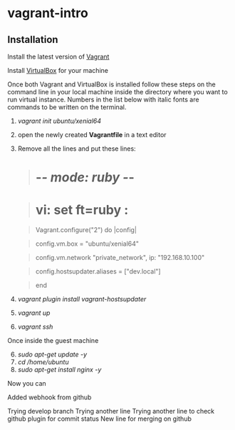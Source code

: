 # vagrant-intro

## Installation
Install the latest version of [Vagrant](https://www.vagrantup.com/downloads.html ) 

Install [VirtualBox](https://www.virtualbox.org/wiki/Downloads) for your machine

Once both Vagrant and VirtualBox is installed follow these steps on the command line in your local machine inside the directory where you want to run virtual instance. Numbers in the list below with italic fonts are commands to be written on the terminal.

1. *vagrant init ubuntu/xenial64*
2. open the newly created **Vagrantfile** in a text editor
3. Remove all the lines and put these lines:

	>  # -*- mode: ruby -*-
	
	>  # vi: set ft=ruby :
	
	> Vagrant.configure("2") do |config|
	
	>  config.vm.box = "ubuntu/xenial64"
	
	> config.vm.network "private_network", ip: "192.168.10.100"
	
  	> config.hostsupdater.aliases = ["dev.local"]
	
	>  end
4. *vagrant plugin install vagrant-hostsupdater*
5. *vagrant up*
6. *vagrant ssh*

Once inside the guest machine

6. *sudo apt-get update -y*
7. *cd /home/ubuntu*
8. *sudo apt-get install nginx -y*

Now you can

 Added webhook from github

 Trying develop branch
 Trying another line
 Trying another line to check github plugin for commit status
 New line for merging on github
 
 
 



